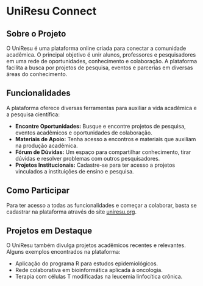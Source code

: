 # UniResu Connect

## Sobre o Projeto

O UniResu é uma plataforma online criada para conectar a comunidade acadêmica. O principal objetivo é unir alunos, professores e pesquisadores em uma rede de oportunidades, conhecimento e colaboração. A plataforma facilita a busca por projetos de pesquisa, eventos e parcerias em diversas áreas do conhecimento.

## Funcionalidades

A plataforma oferece diversas ferramentas para auxiliar a vida acadêmica e a pesquisa científica:

* **Encontre Oportunidades:** Busque e encontre projetos de pesquisa, eventos acadêmicos e oportunidades de colaboração.
* **Materiais de Apoio:** Tenha acesso a encontros e materiais que auxiliam na produção acadêmica.
* **Fórum de Dúvidas:** Um espaço para compartilhar conhecimento, tirar dúvidas e resolver problemas com outros pesquisadores.
* **Projetos Institucionais:** Cadastre-se para ter acesso a projetos vinculados a instituições de ensino e pesquisa.

## Como Participar

Para ter acesso a todas as funcionalidades e começar a colaborar, basta se cadastrar na plataforma através do site [uniresu.org](https://uniresu.org/).

## Projetos em Destaque

O UniResu também divulga projetos acadêmicos recentes e relevantes. Alguns exemplos encontrados na plataforma:

* Aplicação do programa R para estudos epidemiológicos.
* Rede colaborativa em bioinformática aplicada à oncologia.
* Terapia com células T modificadas na leucemia linfocítica crônica.

